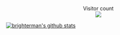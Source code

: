 <p align="center"> 
  Visitor count<br>
  <img src="https://profile-counter.glitch.me/brighterman/count.svg" />
</p>

[![brighterman's github stats](https://github-readme-stats.vercel.app/api?username=brighterman)](https://github.com/brighterman)
